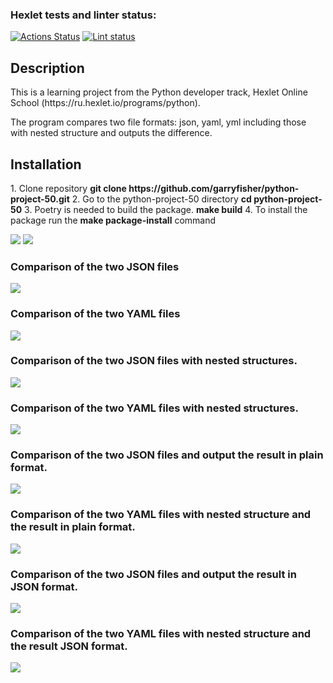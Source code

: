 ### Hexlet tests and linter status:
[![Actions Status](https://github.com/garryfisher/python-project-50/workflows/hexlet-check/badge.svg)](https://github.com/garryfisher/python-project-50/actions)
[![Lint status](https://github.com/garryfisher/python-project-50/workflows/make-lint/badge.svg)](https://github.com/garryfisher/python-project-50/actions)

<h2>Description</h2>
This is a learning project from the Python developer track, Hexlet Online School (https://ru.hexlet.io/programs/python).

The program compares two file formats: json, yaml, yml including those with nested structure and outputs the difference.

<h2>Installation</h2>
  1. Clone repository
    <b>git clone https://github.com/garryfisher/python-project-50.git</b>
  2. Go to the python-project-50 directory
    <b>cd python-project-50</b>
  3. Poetry is needed to build the package. 
    <b>make build</b>
  4. To install the package run the <b>make package-install</b> command

<a href="https://codeclimate.com/github/garryfisher/python-project-50/maintainability"><img src="https://api.codeclimate.com/v1/badges/df0c9295986e60cf71d0/maintainability" /></a>
<a href="https://codeclimate.com/github/garryfisher/python-project-50/test_coverage"><img src="https://api.codeclimate.com/v1/badges/df0c9295986e60cf71d0/test_coverage" /></a>

<h3>Comparison of the two JSON files</h3>
<a href="https://asciinema.org/a/ADM8hqMJkrRP0mfBwIE7xY8bQ" target="_blank"><img src="https://asciinema.org/a/ADM8hqMJkrRP0mfBwIE7xY8bQ.svg" /></a>

<h3>Comparison of the two YAML files</h3>
<a href="https://asciinema.org/a/eLWsw6q7EbAEpqgrNq40OOotc" target="_blank"><img src="https://asciinema.org/a/eLWsw6q7EbAEpqgrNq40OOotc.svg" /></a>

<h3>Comparison of the two JSON files with nested structures.</h3>
<a href="https://asciinema.org/a/c5J6eKjTDy9GE7XG82OxqbwI9" target="_blank"><img src="https://asciinema.org/a/c5J6eKjTDy9GE7XG82OxqbwI9.svg" /></a>

<h3>Comparison of the two YAML files with nested structures.</h3>
<a href="https://asciinema.org/a/26gy0uxp2vOF9IhTTGIXwjiCr" target="_blank"><img src="https://asciinema.org/a/26gy0uxp2vOF9IhTTGIXwjiCr.svg" /></a>

<h3>Comparison of the two JSON files and output the result in plain format.</h3>
<a href="https://asciinema.org/a/JSFe4zihBXmVnZW9U6laaxr6B" target="_blank"><img src="https://asciinema.org/a/JSFe4zihBXmVnZW9U6laaxr6B.svg" /></a>

<h3>Comparison of the two YAML files with nested structure and the result in plain format.</h3>
<a href="https://asciinema.org/a/q93Iz1nDLEhzN7ENfOjgr1zC9" target="_blank"><img src="https://asciinema.org/a/q93Iz1nDLEhzN7ENfOjgr1zC9.svg" /></a>

<h3>Comparison of the two JSON files and output the result in JSON format.</h3>
<a href="https://asciinema.org/a/SZYwAolpDYpXwKAU4EiQ3i0qW" target="_blank"><img src="https://asciinema.org/a/SZYwAolpDYpXwKAU4EiQ3i0qW.svg" /></a>

<h3>Comparison of the two YAML files with nested structure and the result JSON format.</h3>
<a href="https://asciinema.org/a/68nEJKCvAUXLNlDMO9gfdhanJ" target="_blank"><img src="https://asciinema.org/a/68nEJKCvAUXLNlDMO9gfdhanJ.svg" /></a>
